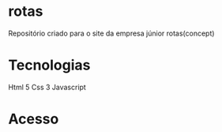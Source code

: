 # rotas
Repositório criado para o site da empresa júnior rotas(concept)

# Tecnologias
Html 5
Css 3
Javascript

# Acesso

